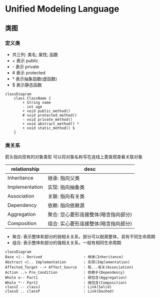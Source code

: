 
# Unified Modeling Language

## 类图

### 定义类

* 共三列: 类名; 属性; 函数
* \+ 表示 public
* \- 表示 private
* \# 表示 protected
* \* 表示抽象函数(虚函数)
* \$ 表示静态函数

```mermaid
classDiagram
    class ClassName {
        + String name
        - int age
        + void public_method()
        # void protected_method()
        - void private_method()
        + void abstract_method() *
        + void static_method() $
    }

```

### 类关系

箭头指向现有的对象类型
可以将对象名称写在连线上更直观查看关联对象

|relationship |desc
|- |-
|Inheritance    |继承: 指向父类
|Implementation |实现: 指向抽象类
|Association    |关联: 指向有关类
|Dependency     |依赖: 指向依赖源
|Aggregation    |聚合: 空心菱形连接整体(暗含指向部分)
|Composition    |组合: 实心菱形连接整体(暗含指向部分)

* 聚合: 表示整体和部分的弱相关关系，部分可以脱离整体，具有不同生命周期
* 组合: 表示整体和部分的强相关关系，一般有相同生命周期

```mermaid
classDiagram
Base <|-- Derived                   : 继承(Inheritance)
Abstract <|.. Implementation        : 实现(Implementation)
Affected_Target --> Affect_Source   : 和...有关(Association)
Action ..> Pre_Condition            : 依赖于(Dependency)
Whole o-- Part1                     : 弱包含(Aggregation)
Whole *-- Part2                     : 强包含(Composition)
classI -- classJ                    : Link(Solid)
classO .. classP                    : Link(Dashed)
```
